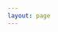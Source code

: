```yaml
---
layout: page
---
```


<script setup>
import {
  VPTeamPage,
  VPTeamPageTitle,
  VPTeamMembers,
  // VPTeamPageSection
} from 'vitepress/theme'

const members = [
  {
    avatar: 'https://avatars.githubusercontent.com/u/108746194?s=96&v=4',
    name: 'LeoStar',
    title: '一个不太正经的前端Coder',
    links: [
      { icon: 'github', link: 'https://github.com/ileostar' },
      { icon: 'x', link: 'https://twitter.com/030LeoStar' }
    ]
  },
   {
    avatar: 'https://avatars.githubusercontent.com/u/108746194?s=96&v=4',
    name: 'kkkang',
    title: 'Noob Coder',
    links: [
      { icon: 'github', link: 'https://github.com/kkkangKK' },
    ]
  }
]
</script>

<VPTeamPage>
  <VPTeamPageTitle>
    <template #title>
      开发成员
    </template>
  </VPTeamPageTitle>
  <VPTeamMembers
    :members="members"
  />

  <!-- 其他成员 -->
  <!--
  <VPTeamPageSection>
    <template #title>Partners</template>
    <template #lead>Lorem ipsum...</template>
    <template #members>
      <VPTeamMembers :members="members" />
    </template>
  </VPTeamPageSection>
   -->
</VPTeamPage>
